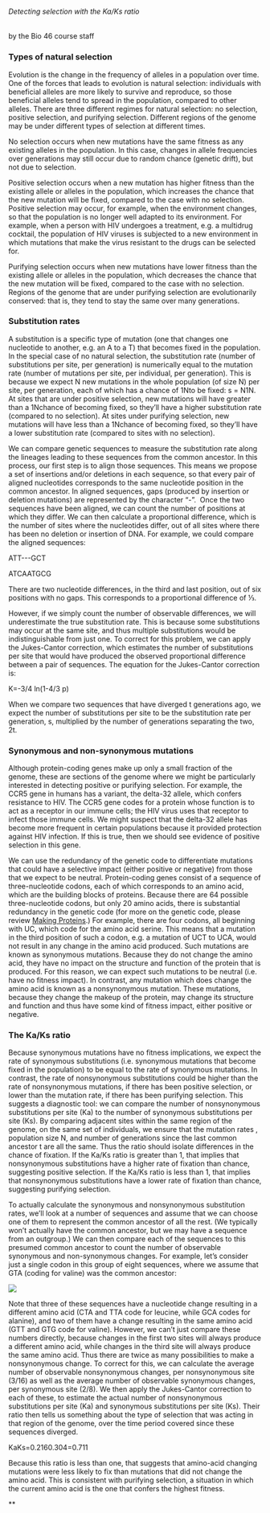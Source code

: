 
###### Detecting selection with the Ka/Ks ratio
by the Bio 46 course staff

  

### Types of natural selection

Evolution is the change in the frequency of alleles in a population over time. One of the forces that leads to evolution is natural selection: individuals with beneficial alleles are more likely to survive and reproduce, so those beneficial alleles tend to spread in the population, compared to other alleles. There are three different regimes for natural selection: no selection, positive selection, and purifying selection. Different regions of the genome may be under different types of selection at different times. 

  

No selection occurs when new mutations have the same fitness as any existing alleles in the population. In this case, changes in allele frequencies over generations may still occur due to random chance (genetic drift), but not due to selection.

  

Positive selection occurs when a new mutation has higher fitness than the existing allele or alleles in the population, which increases the chance that the new mutation will be fixed, compared to the case with no selection. Positive selection may occur, for example, when the environment changes, so that the population is no longer well adapted to its environment. For example, when a person with HIV undergoes a treatment, e.g. a multidrug cocktail, the population of HIV viruses is subjected to a new environment in which mutations that make the virus resistant to the drugs can be selected for. 

  

Purifying selection occurs when new mutations have lower fitness than the existing allele or alleles in the population, which decreases the chance that the new mutation will be fixed, compared to the case with no selection. Regions of the genome that are under purifying selection are evolutionarily conserved: that is, they tend to stay the same over many generations.

### Substitution rates

A substitution is a specific type of mutation (one that changes one nucleotide to another, e.g. an A to a T) that becomes fixed in the population. In the special case of no natural selection, the substitution rate (number of substitutions per site, per generation) is numerically equal to the mutation rate (number of mutations per site, per individual, per generation). This is because we expect N new mutations in the whole population (of size N) per site, per generation, each of which has a chance of 1Nto be fixed: s = N1N. At sites that are under positive selection, new mutations will have greater than a 1Nchance of becoming fixed, so they’ll have a higher substitution rate (compared to no selection). At sites under purifying selection, new mutations will have less than a 1Nchance of becoming fixed, so they’ll have a lower substitution rate (compared to sites with no selection).

  

We can compare genetic sequences to measure the substitution rate along the lineages leading to these sequences from the common ancestor. In this process, our first step is to align those sequences. This means we propose a set of insertions and/or deletions in each sequence, so that every pair of aligned nucleotides corresponds to the same nucleotide position in the common ancestor. In aligned sequences, gaps (produced by insertion or deletion mutations) are represented by the character “-”.  Once the two sequences have been aligned, we can count the number of positions at which they differ. We can then calculate a proportional difference, which is the number of sites where the nucleotides differ, out of all sites where there has been no deletion or insertion of DNA. For example, we could compare the aligned sequences:

  

ATT---GCT

ATCAATGCG

  

There are two nucleotide differences, in the third and last position, out of six positions with no gaps. This corresponds to a proportional difference of ⅓.

  

However, if we simply count the number of observable differences, we will underestimate the true substitution rate. This is because some substitutions may occur at the same site, and thus multiple substitutions would be indistinguishable from just one. To correct for this problem, we can apply the Jukes-Cantor correction, which estimates the number of substitutions per site that would have produced the observed proportional difference between a pair of sequences. The equation for the Jukes-Cantor correction is:

  

K=-3/4 ln(1-4/3 p)

  

When we compare two sequences that have diverged t generations ago, we expect the number of substitutions per site to be the substitution rate per generation, s, multiplied by the number of generations separating the two, 2t. 

  

### Synonymous and non-synonymous mutations

Although protein-coding genes make up only a small fraction of the genome, these are sections of the genome where we might be particularly interested in detecting positive or purifying selection. For example, the CCR5 gene in humans has a variant, the delta-32 allele, which confers resistance to HIV. The CCR5 gene codes for a protein whose function is to act as a receptor in our immune cells; the HIV virus uses that receptor to infect those immune cells. We might suspect that the delta-32 allele has become more frequent in certain populations because it provided protection against HIV infection. If this is true, then we should see evidence of positive selection in this gene. 

  

We can use the redundancy of the genetic code to differentiate mutations that could have a selective impact (either positive or negative) from those that we expect to be neutral. Protein-coding genes consist of a sequence of three-nucleotide codons, each of which corresponds to an amino acid, which are the building blocks of proteins. Because there are 64 possible three-nucleotide codons, but only 20 amino acids, there is substantial redundancy in the genetic code (for more on the genetic code, please review [Making Proteins](https://docs.google.com/document/d/1gTsC04Ka6Xt6WqAXrOEOzcmeWvDGeR8ckSz1GPqKBXU/edit?usp=sharing).) For example, there are four codons, all beginning with UC, which code for the amino acid serine. This means that a mutation in the third position of such a codon, e.g. a mutation of UCT to UCA, would not result in any change in the amino acid produced. Such mutations are known as synonymous mutations. Because they do not change the amino acid, they have no impact on the structure and function of the protein that is produced. For this reason, we can expect such mutations to be neutral (i.e. have no fitness impact). In contrast, any mutation which does change the amino acid is known as a nonsynonymous mutation. These mutations, because they change the makeup of the protein, may change its structure and function and thus have some kind of fitness impact, either positive or negative.

### The Ka/Ks ratio

Because synonymous mutations have no fitness implications, we expect the rate of synonymous substitutions (i.e. synonymous mutations that become fixed in the population) to be equal to the rate of synonymous mutations. In contrast, the rate of nonsynonymous substitutions could be higher than the rate of nonsynonymous mutations, if there has been positive selection, or lower than the mutation rate, if there has been purifying selection. This suggests a diagnostic tool: we can compare the number of nonsynonymous substitutions per site (Ka) to the number of synonymous substitutions per site (Ks). By comparing adjacent sites within the same region of the genome, on the same set of individuals, we ensure that the mutation rates , population size N, and number of generations since the last common ancestor t are all the same. Thus the ratio should isolate differences in the chance of fixation. If the Ka/Ks ratio is greater than 1, that implies that nonsynonymous substitutions have a higher rate of fixation than chance, suggesting positive selection. If the Ka/Ks ratio is less than 1, that implies that nonsynonymous substitutions have a lower rate of fixation than chance, suggesting purifying selection.

  

To actually calculate the synonymous and nonsynonymous substitution rates, we’ll look at a number of sequences and assume that we can choose one of them to represent the common ancestor of all the rest. (We typically won’t actually have the common ancestor, but we may have a sequence from an outgroup.) We can then compare each of the sequences to this presumed common ancestor to count the number of observable synonymous and non-synonymous changes. For example, let’s consider just a single codon in this group of eight sequences, where we assume that GTA (coding for valine) was the common ancestor:

  

![](https://lh7-us.googleusercontent.com/HIvumzHZpW9OhQUmP-rR8pIxdcc98f9nsAPqdKujZkQc02A4VN18Du95-8yZ4QRM4LxL6aB7DbejXy0WvYqbeO5O671c5SsTsHUuRD2Qc4Sd3j22REFh5uSTO2_MpMNMyhnI-cKAx2BxSmJ-UD177v0)

  

Note that three of these sequences have a nucleotide change resulting in a different amino acid (CTA and TTA code for leucine, while GCA codes for alanine), and two of them have a change resulting in the same amino acid (GTT and GTG code for valine). However, we can’t just compare these numbers directly, because changes in the first two sites will always produce a different amino acid, while changes in the third site will always produce the same amino acid. Thus there are twice as many possibilities to make a nonsynonymous change. To correct for this, we can calculate the average number of observable nonsynonymous changes, per nonsynonymous site (3/16) as well as the average number of observable synonymous changes, per synonymous site (2/8). We then apply the Jukes-Cantor correction to each of these, to estimate the actual number of nonsynonymous substitutions per site (Ka) and synonymous substitutions per site (Ks). Their ratio then tells us something about the type of selection that was acting in that region of the genome, over the time period covered since these sequences diverged.

  

KaKs=0.2160.304=0.711

  

Because this ratio is less than one, that suggests that amino-acid changing mutations were less likely to fix than mutations that did not change the amino acid. This is consistent with purifying selection, a situation in which the current amino acid is the one that confers the highest fitness.

**